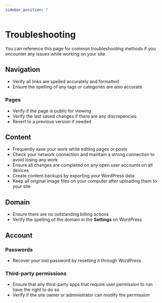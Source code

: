 ```yaml
---
sidebar_position: 7
---
```


# Troubleshooting
You can reference this page for common troubleshooting methods if you encounter any issues while working on your site.

## Navigation
* Verify all links are spelled accurately and formatted
* Ensure the spelling of any tags or categories are also accurate

### Pages
* Verify if the page is public for viewing
* Verify the last saved changes if there are any discrepencies 
* Revert to a previous version if needed

## Content
* Frequently save your work while editing pages or posts
* Check your network connection and maintain a strong connection to avoid losing any work
* Ensure all changes are completed on any open user accounts on all devices 
* Create content backups by exporting your WordPress data
* Keep all original image files on your computer after uploading them to your site

## Domain
* Ensure there are no outstanding billing actions
* Verify the spelling of the domain in the **Settings** on WordPress
## Account
### Passwords
* Recover your lost password by resetting it through WordPress
### Third-party permissions
* Ensure that any third-party apps that require user permission to run have the right to do so
* Verify if the site owner or administrator can modify the permission